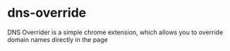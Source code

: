 dns-override
============

DNS Overrider is a simple chrome extension, which allows you to override domain names directly in the page
